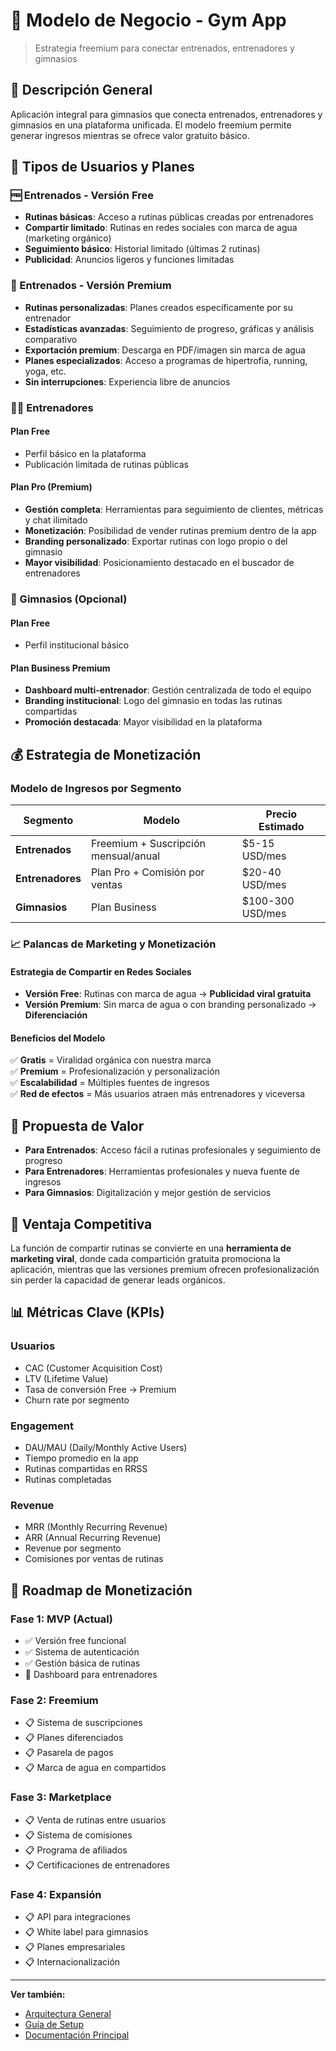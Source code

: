 # 💼 Modelo de Negocio - Gym App

> Estrategia freemium para conectar entrenados, entrenadores y gimnasios

## 📱 Descripción General

Aplicación integral para gimnasios que conecta entrenados, entrenadores y gimnasios en una plataforma unificada. El modelo freemium permite generar ingresos mientras se ofrece valor gratuito básico.

## 👥 Tipos de Usuarios y Planes

### 🆓 Entrenados - Versión Free

- **Rutinas básicas**: Acceso a rutinas públicas creadas por entrenadores
- **Compartir limitado**: Rutinas en redes sociales con marca de agua (marketing orgánico)
- **Seguimiento básico**: Historial limitado (últimas 2 rutinas)
- **Publicidad**: Anuncios ligeros y funciones limitadas

### 💎 Entrenados - Versión Premium

- **Rutinas personalizadas**: Planes creados específicamente por su entrenador
- **Estadísticas avanzadas**: Seguimiento de progreso, gráficas y análisis comparativo
- **Exportación premium**: Descarga en PDF/imagen sin marca de agua
- **Planes especializados**: Acceso a programas de hipertrofia, running, yoga, etc.
- **Sin interrupciones**: Experiencia libre de anuncios

### 👨‍🏫 Entrenadores

#### **Plan Free**
- Perfil básico en la plataforma
- Publicación limitada de rutinas públicas

#### **Plan Pro (Premium)**
- **Gestión completa**: Herramientas para seguimiento de clientes, métricas y chat ilimitado
- **Monetización**: Posibilidad de vender rutinas premium dentro de la app
- **Branding personalizado**: Exportar rutinas con logo propio o del gimnasio
- **Mayor visibilidad**: Posicionamiento destacado en el buscador de entrenadores

### 🏢 Gimnasios (Opcional)

#### **Plan Free**
- Perfil institucional básico

#### **Plan Business Premium**
- **Dashboard multi-entrenador**: Gestión centralizada de todo el equipo
- **Branding institucional**: Logo del gimnasio en todas las rutinas compartidas
- **Promoción destacada**: Mayor visibilidad en la plataforma

## 💰 Estrategia de Monetización

### Modelo de Ingresos por Segmento

| Segmento | Modelo | Precio Estimado |
|----------|--------|-----------------|
| **Entrenados** | Freemium + Suscripción mensual/anual | $5-15 USD/mes |
| **Entrenadores** | Plan Pro + Comisión por ventas | $20-40 USD/mes |
| **Gimnasios** | Plan Business | $100-300 USD/mes |

### 📈 Palancas de Marketing y Monetización

#### Estrategia de Compartir en Redes Sociales

- **Versión Free**: Rutinas con marca de agua → **Publicidad viral gratuita**
- **Versión Premium**: Sin marca de agua o con branding personalizado → **Diferenciación**

#### Beneficios del Modelo

✅ **Gratis** = Viralidad orgánica con nuestra marca  
✅ **Premium** = Profesionalización y personalización  
✅ **Escalabilidad** = Múltiples fuentes de ingresos  
✅ **Red de efectos** = Más usuarios atraen más entrenadores y viceversa

## 🎯 Propuesta de Valor

- **Para Entrenados**: Acceso fácil a rutinas profesionales y seguimiento de progreso
- **Para Entrenadores**: Herramientas profesionales y nueva fuente de ingresos
- **Para Gimnasios**: Digitalización y mejor gestión de servicios

## 🚀 Ventaja Competitiva

La función de compartir rutinas se convierte en una **herramienta de marketing viral**, donde cada compartición gratuita promociona la aplicación, mientras que las versiones premium ofrecen profesionalización sin perder la capacidad de generar leads orgánicos.

## 📊 Métricas Clave (KPIs)

### Usuarios
- CAC (Customer Acquisition Cost)
- LTV (Lifetime Value)
- Tasa de conversión Free → Premium
- Churn rate por segmento

### Engagement
- DAU/MAU (Daily/Monthly Active Users)
- Tiempo promedio en la app
- Rutinas compartidas en RRSS
- Rutinas completadas

### Revenue
- MRR (Monthly Recurring Revenue)
- ARR (Annual Recurring Revenue)
- Revenue por segmento
- Comisiones por ventas de rutinas

## 🎯 Roadmap de Monetización

### Fase 1: MVP (Actual)
- ✅ Versión free funcional
- ✅ Sistema de autenticación
- ✅ Gestión básica de rutinas
- 🚧 Dashboard para entrenadores

### Fase 2: Freemium
- 📋 Sistema de suscripciones
- 📋 Planes diferenciados
- 📋 Pasarela de pagos
- 📋 Marca de agua en compartidos

### Fase 3: Marketplace
- 📋 Venta de rutinas entre usuarios
- 📋 Sistema de comisiones
- 📋 Programa de afiliados
- 📋 Certificaciones de entrenadores

### Fase 4: Expansión
- 📋 API para integraciones
- 📋 White label para gimnasios
- 📋 Planes empresariales
- 📋 Internacionalización

---

**Ver también:**
- [Arquitectura General](../architecture/overview.md)
- [Guía de Setup](../getting-started/setup.md)
- [Documentación Principal](../README.md)
